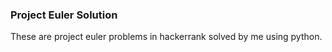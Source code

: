 ### Project Euler Solution

These are project euler problems in hackerrank solved by me using python.
